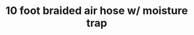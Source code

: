 ---
title: "10 foot braided air hose w/ moisture trap"
price: "TBA"
desc: "Opis nije dostupan"
img_path: "/assets/img/A.MIG-8657.jpg"
brand: AMMO
available: true
cat: "tools"
subcat: "AIRBRUSH SPARE PARTS"
subsubcat: "SS"
---